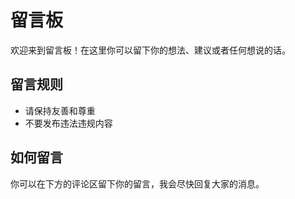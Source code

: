 # 留言板

欢迎来到留言板！在这里你可以留下你的想法、建议或者任何想说的话。

## 留言规则

- 请保持友善和尊重
- 不要发布违法违规内容

## 如何留言

你可以在下方的评论区留下你的留言，我会尽快回复大家的消息。